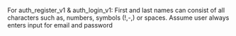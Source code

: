 For auth_register_v1 & auth_login_v1:
    First and last names can consist of all characters such as,
    numbers, symbols (!,-,) or spaces.
    Assume user always enters input for email and password
